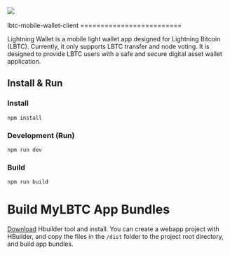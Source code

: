 <img src="https://lbtc.io/wallet/static/pic/96x96.png">
<br/>
<br/>
lbtc-mobile-wallet-client
=========================

Lightning Wallet is a mobile light wallet app designed for Lightning Bitcoin (LBTC). Currently, it only supports LBTC transfer and node voting. It is designed to provide LBTC users with a safe and secure digital asset wallet application.


## Install & Run

### Install

```shell
npm install
```

### Development (Run)

```shell
npm run dev
```

### Build

```shell
npm run build
```

Build MyLBTC App Bundles
========================
[Download](http://www.dcloud.io/) Hbuilder tool and install. You can create a webapp project with HBuilder, and copy the files in the `/dist` folder to the project root directory, and build app bundles.


